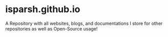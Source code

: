 # isparsh.github.io
A Repository with all websites, blogs, and documentations I store for other repositories as well as Open-Source usage!
